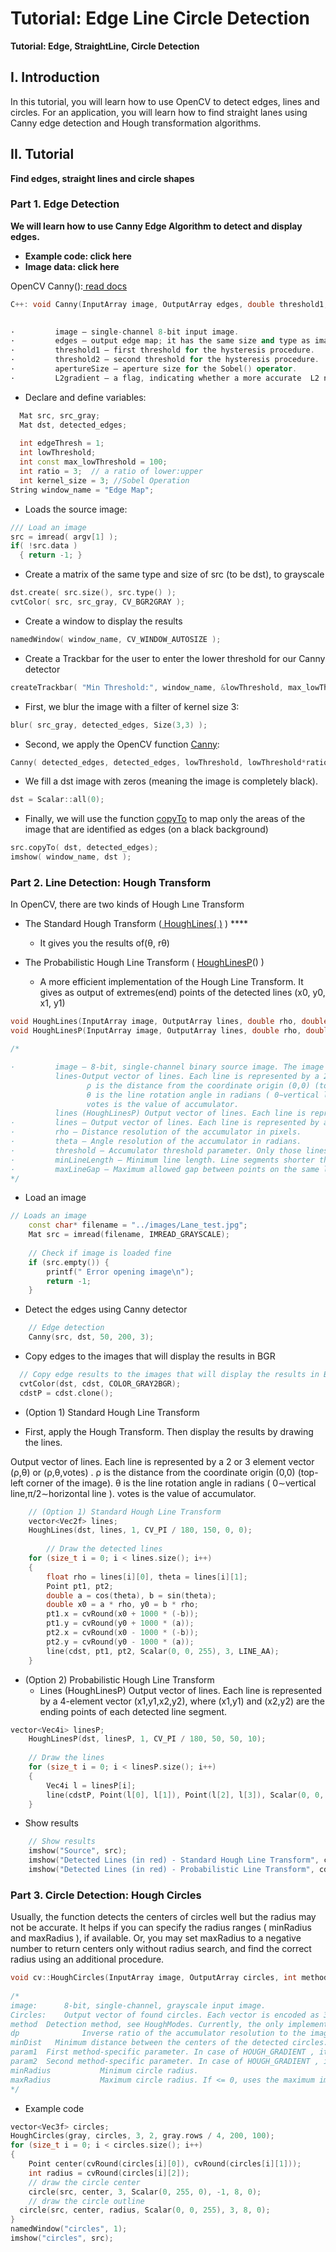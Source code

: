 # Tutorial: Edge Line Circle Detection

**Tutorial: Edge, StraightLine, Circle Detection**

## **I. Introduction**

In this tutorial, you will learn how to use OpenCV to detect edges, lines and circles. For an application, you will learn how to find straight lanes using Canny edge detection and Hough transformation algorithms.  

## **II. Tutorial**

**Find edges, straight lines and circle shapes**

### **Part 1. Edge Detection**

**We will learn how to use Canny Edge Algorithm to detect and display edges.**

* **Example code: click here**
*  **Image data: click here**

OpenCV Canny\(\):[ read docs](https://docs.opencv.org/3.4.13/dd/d1a/group__imgproc__feature.html#ga04723e007ed888ddf11d9ba04e2232de)



```cpp
C++: void Canny(InputArray image, OutputArray edges, double threshold1, double threshold2, int apertureSize=3, bool L2gradient=false )
 

·         image – single-channel 8-bit input image.
·         edges – output edge map; it has the same size and type as image .
·         threshold1 – first threshold for the hysteresis procedure.
·         threshold2 – second threshold for the hysteresis procedure.
·         apertureSize – aperture size for the Sobel() operator.
·         L2gradient – a flag, indicating whether a more accurate  L2 norm   should be used to calculate the image gradient magnitude ( L2gradient=true ), or whether the default L1 norm  is enough ( L2gradient=false ).


```

*  Declare and define variables:

```cpp
  Mat src, src_gray;
  Mat dst, detected_edges;
 
  int edgeThresh = 1;
  int lowThreshold;
  int const max_lowThreshold = 100;
  int ratio = 3;  // a ratio of lower:upper
  int kernel_size = 3; //Sobel Operation
String window_name = "Edge Map";

```

*  Loads the source image:

```cpp
/// Load an image
src = imread( argv[1] );
if( !src.data )
  { return -1; }
```

* Create a matrix of the same type and size of src \(to be dst\), to grayscale

```cpp
dst.create( src.size(), src.type() );
cvtColor( src, src_gray, CV_BGR2GRAY );
```

* Create a window to display the results

```cpp
namedWindow( window_name, CV_WINDOW_AUTOSIZE );
```

* Create a Trackbar for the user to enter the lower threshold for our Canny detector

```cpp
createTrackbar( "Min Threshold:", window_name, &lowThreshold, max_lowThreshold, CannyThreshold );
```

* First, we blur the image with a filter of kernel size 3:

```cpp
blur( src_gray, detected_edges, Size(3,3) );
```

*  Second, we apply the OpenCV function [Canny](http://docs.opencv.org/modules/imgproc/doc/feature_detection.html?highlight=canny#canny):

```cpp
Canny( detected_edges, detected_edges, lowThreshold, lowThreshold*ratio, kernel_size );
```

* We fill a dst image with zeros \(meaning the image is completely black\).

```cpp
dst = Scalar::all(0);
```

* Finally, we will use the function [copyTo](http://docs.opencv.org/modules/core/doc/basic_structures.html?highlight=copyto#mat-copyto) to map only the areas of the image that are identified as edges \(on a black background\)

```cpp
src.copyTo( dst, detected_edges);
imshow( window_name, dst );
```



### **Part 2. Line Detection: Hough Transform**

In OpenCV, there are two kinds of Hough Lıne Transform

* The Standard Hough Transform \([ HoughLines\( \)](https://docs.opencv.org/3.4.13/dd/d1a/group__imgproc__feature.html#ga46b4e588934f6c8dfd509cc6e0e4545a) \) ****

  * It gives you the results of\(θ, rθ\)

* The Probabilistic Hough Line Transform \( [ HoughLinesP](http://docs.opencv.org/modules/imgproc/doc/feature_detection.html?highlight=houghlinesp#houghlinesp)\(\)  \)
  * A more efficient implementation of the Hough Line Transform. It gives as output of extremes\(end\) points of the detected lines \(x0, y0, x1, y1\) 

```cpp
void HoughLines(InputArray image, OutputArray lines, double rho, double theta, int threshold, double srn=0, double stn=0 )
void HoughLinesP(InputArray image, OutputArray lines, double rho, double theta, int threshold, double minLineLength=0, double maxLineGap=0 )

/*

·         image – 8-bit, single-channel binary source image. The image may be modified by the function.
          lines-Output vector of lines. Each line is represented by a 2 or 3 element vector (ρ,θ) or (ρ,θ,votes) 
                 ρ is the distance from the coordinate origin (0,0) (top-left corner of the image)
                 θ is the line rotation angle in radians ( 0∼vertical line,π/2∼horizontal line )
                 votes is the value of accumulator.
          lines (HoughLinesP) Output vector of lines. Each line is represented by a 4-element vector (x1,y1,x2,y2), where (x1,y1) and (x2,y2) are the ending points of each detected line segment.
·         lines – Output vector of lines. Each line is represented by a 4-element vector   , where   and   are the ending points of each detected line segment.
·         rho – Distance resolution of the accumulator in pixels.
·         theta – Angle resolution of the accumulator in radians.
·         threshold – Accumulator threshold parameter. Only those lines are returned that get enough votes (   ).
·         minLineLength – Minimum line length. Line segments shorter than that are rejected.
·         maxLineGap – Maximum allowed gap between points on the same line to link them.
*/

```

*  Load an image

```cpp
// Loads an image
	const char* filename = "../images/Lane_test.jpg";
	Mat src = imread(filename, IMREAD_GRAYSCALE);
	
	// Check if image is loaded fine
	if (src.empty()) {
		printf(" Error opening image\n");
		return -1;
	}
```

*  Detect the edges using Canny detector

```cpp
	// Edge detection
	Canny(src, dst, 50, 200, 3);
```

*  Copy edges to the images that will display the results in BGR

  ```cpp
  	// Copy edge results to the images that will display the results in BGR
  	cvtColor(dst, cdst, COLOR_GRAY2BGR);
  	cdstP = cdst.clone();
  ```

*   \(Option 1\) Standard Hough Line Transform

  * First, apply the Hough Transform. Then display the results by drawing the lines.

  Output vector of lines. Each line is represented by a 2 or 3 element vector \(ρ,θ\) or \(ρ,θ,votes\) . ρ is the distance from the coordinate origin \(0,0\) \(top-left corner of the image\). θ is the line rotation angle in radians \( 0∼vertical line,π/2∼horizontal line \). votes is the value of accumulator.  

```cpp
	// (Option 1) Standard Hough Line Transform
	vector<Vec2f> lines;		
	HoughLines(dst, lines, 1, CV_PI / 180, 150, 0, 0); 
	
		// Draw the detected lines
	for (size_t i = 0; i < lines.size(); i++)
	{
		float rho = lines[i][0], theta = lines[i][1];
		Point pt1, pt2;
		double a = cos(theta), b = sin(theta);
		double x0 = a * rho, y0 = b * rho;
		pt1.x = cvRound(x0 + 1000 * (-b));
		pt1.y = cvRound(y0 + 1000 * (a));
		pt2.x = cvRound(x0 - 1000 * (-b));
		pt2.y = cvRound(y0 - 1000 * (a));
		line(cdst, pt1, pt2, Scalar(0, 0, 255), 3, LINE_AA);
	}
```

* \(Option 2\) Probabilistic Hough Line Transform
  * Lines \(HoughLinesP\) Output vector of lines. Each line is represented by a 4-element vector \(x1,y1,x2,y2\), where \(x1,y1\) and \(x2,y2\) are the ending points of each detected line segment.

```cpp
vector<Vec4i> linesP; 
	HoughLinesP(dst, linesP, 1, CV_PI / 180, 50, 50, 10); 
	
	// Draw the lines
	for (size_t i = 0; i < linesP.size(); i++)
	{
		Vec4i l = linesP[i];
		line(cdstP, Point(l[0], l[1]), Point(l[2], l[3]), Scalar(0, 0, 255), 3, LINE_AA);
	}
```

* Show results

```cpp
	// Show results
	imshow("Source", src);
	imshow("Detected Lines (in red) - Standard Hough Line Transform", cdst);
	imshow("Detected Lines (in red) - Probabilistic Line Transform", cdstP);
```

### **Part 3. Circle Detection: Hough Circles**

Usually, the function detects the centers of circles well but the radius may not be accurate. It helps if you can specify the radius ranges \( minRadius and maxRadius \), if available. Or, you may set maxRadius to a negative number to return centers only without radius search, and find the correct radius using an additional procedure.

```cpp
void cv::HoughCircles(InputArray image, OutputArray circles, int method, double dp, double   minDist, double   param1 = 100, double      	param2 = 100, int minRadius = 0, int              	maxRadius = 0  )
 
/*
image:  	8-bit, single-channel, grayscale input image.
Circles: 	Output vector of found circles. Each vector is encoded as 3 or 4 element floating-point vector (x,y,radius) or (x,y,radius,votes) .
method	Detection method, see HoughModes. Currently, the only implemented method is HOUGH_GRADIENT
dp          	Inverse ratio of the accumulator resolution to the image resolution. For example, if dp=1 , the accumulator has the same resolution as the input image. If dp=2 , the accumulator has half as big width and height.
minDist   Minimum distance between the centers of the detected circles. If the parameter is too small, multiple neighbor circles may be falsely detected in addition to a true one. If it is too large, some circles may be missed.
param1 	First method-specific parameter. In case of HOUGH_GRADIENT , it is the higher threshold of the two passed to the Canny edge detector (the lower one is twice smaller).
param2	Second method-specific parameter. In case of HOUGH_GRADIENT , it is the accumulator threshold for the circle centers at the detection stage. The smaller it is, the more false circles may be detected. Circles, corresponding to the larger accumulator values, will be returned first.
minRadius          	Minimum circle radius.
maxRadius         	Maximum circle radius. If <= 0, uses the maximum image dimension. If < 0, returns centers without finding the radius. 
*/
```

* Example code

```cpp
vector<Vec3f> circles;
HoughCircles(gray, circles, 3, 2, gray.rows / 4, 200, 100);
for (size_t i = 0; i < circles.size(); i++)
{
	Point center(cvRound(circles[i][0]), cvRound(circles[i][1]));
 	int radius = cvRound(circles[i][2]);
 	// draw the circle center
 	circle(src, center, 3, Scalar(0, 255, 0), -1, 8, 0);
 	// draw the circle outline
  circle(src, center, radius, Scalar(0, 0, 255), 3, 8, 0); 
}
namedWindow("circles", 1);
imshow("circles", src);
```

